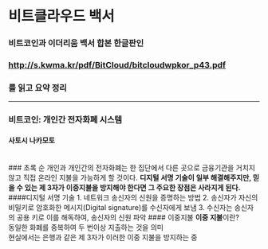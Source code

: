 # 비트클라우드 백서

### 비트코인과 이더리움 백서 합본 한글판인
### http://s.kwma.kr/pdf/BitCloud/bitcloudwpkor_p43.pdf
### 를 읽고 요약 정리

---
### 비트코인: 개인간 전자화폐 시스템
#### 사토시 나카모토

<br>
### 초록
순 개인과 개인간의 전자화폐는 한 집단에서 다른 곳으로
금융기관을 거치지 않고 직접 온라인 지불을 가능하게 할 것이다.
<b>디지털 서명 기술이 일부 해결해주지만, 믿을 수 있는 제 3자가
이중지불을 방지해야 한다면 그 주요한 장점은 사라지게 된다.</b> 
<br>
####디지털 서명 기술
1. 네트워크 송신자의 신원을 증명하는 방법
2. 송신자가 자신의 비밀키로 암호화한 메시지(Digital signature)를 수신자에게 보냄 
3. 수신자는 송신자의 공용 키로 이를 해독하여, 송신자의 신원 파악
#### 이중지불
<b>이중 지불</b>이란?
<br>동일한 화폐를 중복하여 두 번이상 지출하는 것을 의미
<br>현실에서는 은행과 같은 제 3자가 이러한 이중 지불을 방지하는 중


